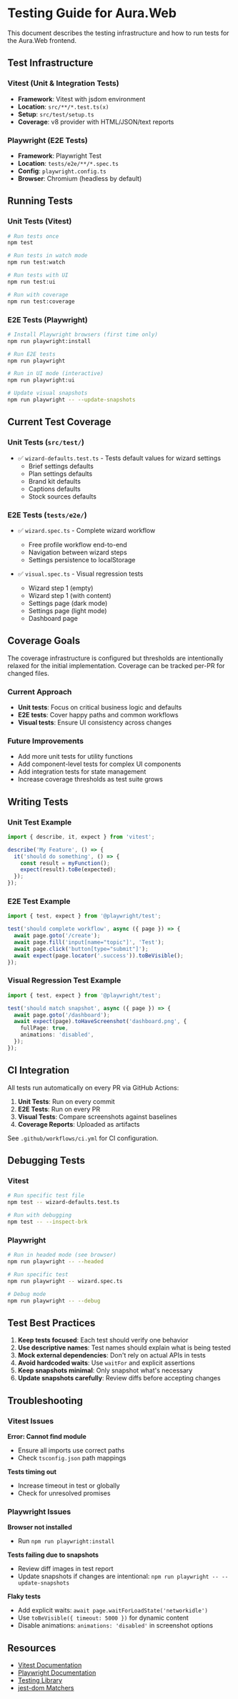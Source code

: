 # Testing Guide for Aura.Web

This document describes the testing infrastructure and how to run tests for the Aura.Web frontend.

## Test Infrastructure

### Vitest (Unit & Integration Tests)
- **Framework**: Vitest with jsdom environment
- **Location**: `src/**/*.test.ts(x)`
- **Setup**: `src/test/setup.ts`
- **Coverage**: v8 provider with HTML/JSON/text reports

### Playwright (E2E Tests)
- **Framework**: Playwright Test
- **Location**: `tests/e2e/**/*.spec.ts`
- **Config**: `playwright.config.ts`
- **Browser**: Chromium (headless by default)

## Running Tests

### Unit Tests (Vitest)

```bash
# Run tests once
npm test

# Run tests in watch mode
npm run test:watch

# Run tests with UI
npm run test:ui

# Run with coverage
npm run test:coverage
```

### E2E Tests (Playwright)

```bash
# Install Playwright browsers (first time only)
npm run playwright:install

# Run E2E tests
npm run playwright

# Run in UI mode (interactive)
npm run playwright:ui

# Update visual snapshots
npm run playwright -- --update-snapshots
```

## Current Test Coverage

### Unit Tests (`src/test/`)
- ✅ `wizard-defaults.test.ts` - Tests default values for wizard settings
  - Brief settings defaults
  - Plan settings defaults
  - Brand kit defaults
  - Captions defaults
  - Stock sources defaults

### E2E Tests (`tests/e2e/`)
- ✅ `wizard.spec.ts` - Complete wizard workflow
  - Free profile workflow end-to-end
  - Navigation between wizard steps
  - Settings persistence to localStorage

- ✅ `visual.spec.ts` - Visual regression tests
  - Wizard step 1 (empty)
  - Wizard step 1 (with content)
  - Settings page (dark mode)
  - Settings page (light mode)
  - Dashboard page

## Coverage Goals

The coverage infrastructure is configured but thresholds are intentionally relaxed for the initial implementation. Coverage can be tracked per-PR for changed files.

### Current Approach
- **Unit tests**: Focus on critical business logic and defaults
- **E2E tests**: Cover happy paths and common workflows
- **Visual tests**: Ensure UI consistency across changes

### Future Improvements
- Add more unit tests for utility functions
- Add component-level tests for complex UI components
- Add integration tests for state management
- Increase coverage thresholds as test suite grows

## Writing Tests

### Unit Test Example

```typescript
import { describe, it, expect } from 'vitest';

describe('My Feature', () => {
  it('should do something', () => {
    const result = myFunction();
    expect(result).toBe(expected);
  });
});
```

### E2E Test Example

```typescript
import { test, expect } from '@playwright/test';

test('should complete workflow', async ({ page }) => {
  await page.goto('/create');
  await page.fill('input[name="topic"]', 'Test');
  await page.click('button[type="submit"]');
  await expect(page.locator('.success')).toBeVisible();
});
```

### Visual Regression Test Example

```typescript
import { test, expect } from '@playwright/test';

test('should match snapshot', async ({ page }) => {
  await page.goto('/dashboard');
  await expect(page).toHaveScreenshot('dashboard.png', {
    fullPage: true,
    animations: 'disabled',
  });
});
```

## CI Integration

All tests run automatically on every PR via GitHub Actions:

1. **Unit Tests**: Run on every commit
2. **E2E Tests**: Run on every PR
3. **Visual Tests**: Compare screenshots against baselines
4. **Coverage Reports**: Uploaded as artifacts

See `.github/workflows/ci.yml` for CI configuration.

## Debugging Tests

### Vitest
```bash
# Run specific test file
npm test -- wizard-defaults.test.ts

# Run with debugging
npm test -- --inspect-brk
```

### Playwright
```bash
# Run in headed mode (see browser)
npm run playwright -- --headed

# Run specific test
npm run playwright -- wizard.spec.ts

# Debug mode
npm run playwright -- --debug
```

## Test Best Practices

1. **Keep tests focused**: Each test should verify one behavior
2. **Use descriptive names**: Test names should explain what is being tested
3. **Mock external dependencies**: Don't rely on actual APIs in tests
4. **Avoid hardcoded waits**: Use `waitFor` and explicit assertions
5. **Keep snapshots minimal**: Only snapshot what's necessary
6. **Update snapshots carefully**: Review diffs before accepting changes

## Troubleshooting

### Vitest Issues

**Error: Cannot find module**
- Ensure all imports use correct paths
- Check `tsconfig.json` path mappings

**Tests timing out**
- Increase timeout in test or globally
- Check for unresolved promises

### Playwright Issues

**Browser not installed**
- Run `npm run playwright:install`

**Tests failing due to snapshots**
- Review diff images in test report
- Update snapshots if changes are intentional: `npm run playwright -- --update-snapshots`

**Flaky tests**
- Add explicit waits: `await page.waitForLoadState('networkidle')`
- Use `toBeVisible({ timeout: 5000 })` for dynamic content
- Disable animations: `animations: 'disabled'` in screenshot options

## Resources

- [Vitest Documentation](https://vitest.dev/)
- [Playwright Documentation](https://playwright.dev/)
- [Testing Library](https://testing-library.com/docs/react-testing-library/intro/)
- [jest-dom Matchers](https://github.com/testing-library/jest-dom)

